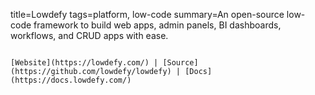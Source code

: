 title=Lowdefy
tags=platform, low-code
summary=An open-source low-code framework to build web apps, admin panels, BI dashboards, workflows, and CRUD apps with ease.
~~~~~~

[Website](https://lowdefy.com/) | [Source](https://github.com/lowdefy/lowdefy) | [Docs](https://docs.lowdefy.com/)



